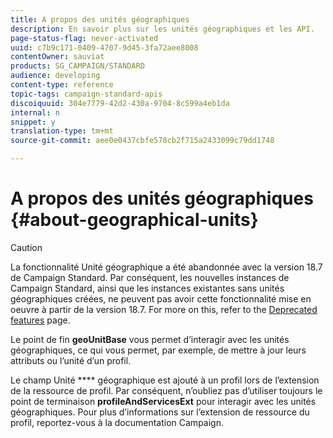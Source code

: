 ```yaml
---
title: A propos des unités géographiques
description: En savoir plus sur les unités géographiques et les API.
page-status-flag: never-activated
uuid: c7b9c171-0409-4707-9d45-3fa72aee8008
contentOwner: sauviat
products: SG_CAMPAIGN/STANDARD
audience: developing
content-type: reference
topic-tags: campaign-standard-apis
discoiquuid: 304e7779-42d2-430a-9704-8c599a4eb1da
internal: n
snippet: y
translation-type: tm+mt
source-git-commit: aee0e0437cbfe578cb2f715a2433099c79dd1748

---
```



# A propos des unités géographiques {#about-geographical-units}

>[!CAUTION]
>
>La fonctionnalité Unité géographique a été abandonnée avec la version 18.7 de Campaign Standard.
Par conséquent, les nouvelles instances de Campaign Standard, ainsi que les instances existantes sans unités géographiques créées, ne peuvent pas avoir cette fonctionnalité mise en oeuvre à partir de la version 18.7.
For more on this, refer to the <a href="https://helpx.adobe.com/campaign/kb/acs-deprecated-and-removed-features.html">Deprecated features</a> page.

Le point de fin **geoUnitBase** vous permet d’interagir avec les unités géographiques, ce qui vous permet, par exemple, de mettre à jour leurs attributs ou l’unité d’un profil.

Le champ Unité **** géographique est ajouté à un profil lors de l’extension de la ressource de profil. Par conséquent, n’oubliez pas d’utiliser toujours le point de terminaison **profileAndServicesExt** pour interagir avec les unités géographiques. Pour plus d’informations sur l’extension de ressource du profil, reportez-vous à la documentation [](https://helpx.adobe.com/campaign/standard/administration/using/organizational-units.html#partitioning-profiles)Campaign.
